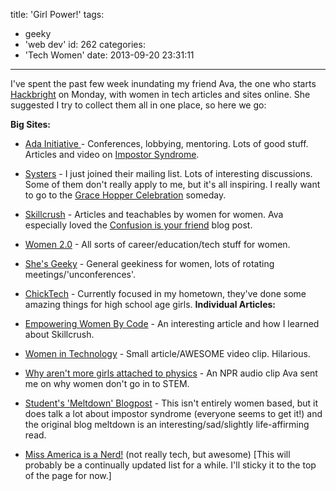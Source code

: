 title: 'Girl Power!'
tags:
  - geeky
  - 'web dev'
id: 262
categories:
  - 'Tech Women'
date: 2013-09-20 23:31:11
---

I've spent the past few week inundating my friend Ava, the one who starts [Hackbright](http://hackbrightacademy.com/) on Monday, with women in tech articles and sites online. She suggested I try to collect them all in one place, so here we go:

**Big Sites:**

*   [Ada Initiative ](https://adainitiative.org/)- Conferences, lobbying, mentoring. Lots of good stuff. Articles and video on [Impostor Syndrome](http://adainitiative.org/what-we-do/impostor-syndrome-training/).
*   [Systers]( http://anitaborg.org/initiatives/systers/) - I just joined their mailing list. Lots of interesting discussions. Some of them don't really apply to me, but it's all inspiring. I really want to go to the [Grace Hopper Celebration](http://gracehopper.org/) someday.
*   [Skillcrush](http://skillcrush.com) - Articles and teachables by women for women. Ava especially loved the [Confusion is your friend](http://skillcrush.com/2012/08/07/confusion-is-your-friend/) blog post.
*   [Women 2.0](http://women2.com/) - All sorts of career/education/tech stuff for women.
*   [She's Geeky](http://shesgeeky.org/) - General geekiness for women, lots of rotating meetings/'unconferences'.
*   [ChickTech](http://www.chicktech.org/) - Currently focused in my hometown, they've done some amazing things for high school age girls.
**Individual Articles:**

*   [Empowering Women By Code](http://www.fastcoexist.com/1682231/empowering-a-new-generation-of-tech-savvy-women-by-teaching-them-to-code) - An interesting article and how I learned about Skillcrush.
*   [Women in Technology](http://www.huffingtonpost.com/2012/05/30/women-in-technology-kara-swisher_n_1519806.html) - Small article/AWESOME video clip. Hilarious.
*   [Why aren't more girls attached to physics](http://www.npr.org/blogs/alltechconsidered/2013/08/09/210251404/why-arent-more-girls-attracted-to-physics) - An NPR audio clip Ava sent me on why women don't go in to STEM.
*   [Student's 'Meltdown' Blogpost](http://www.pbs.org/idealab/2012/12/students-meltdown-blog-post-leads-to-deeper-look-at-student-stress-at-mit352) - This isn't entirely women based, but it does talk a lot about impostor syndrome (everyone seems to get it!) and the original blog meltdown is an interesting/sad/slightly life-affirming read.
*   [Miss America is a Nerd!](http://culturallydisoriented.wordpress.com/2013/09/19/a-salute-for-nina-davuluri-and-crystal-lee/) (not really tech, but awesome)
[This will probably be a continually updated list for a while. I'll sticky it to the top of the page for now.]